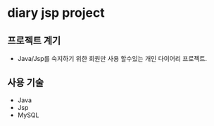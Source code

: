 # diary jsp project

## 프로젝트 계기

+ Java/Jsp를 숙지하기 위한 회원만 사용 할수있는 개인 다이어리 프로젝트.

## 사용 기술

+ Java
+ Jsp
+ MySQL




